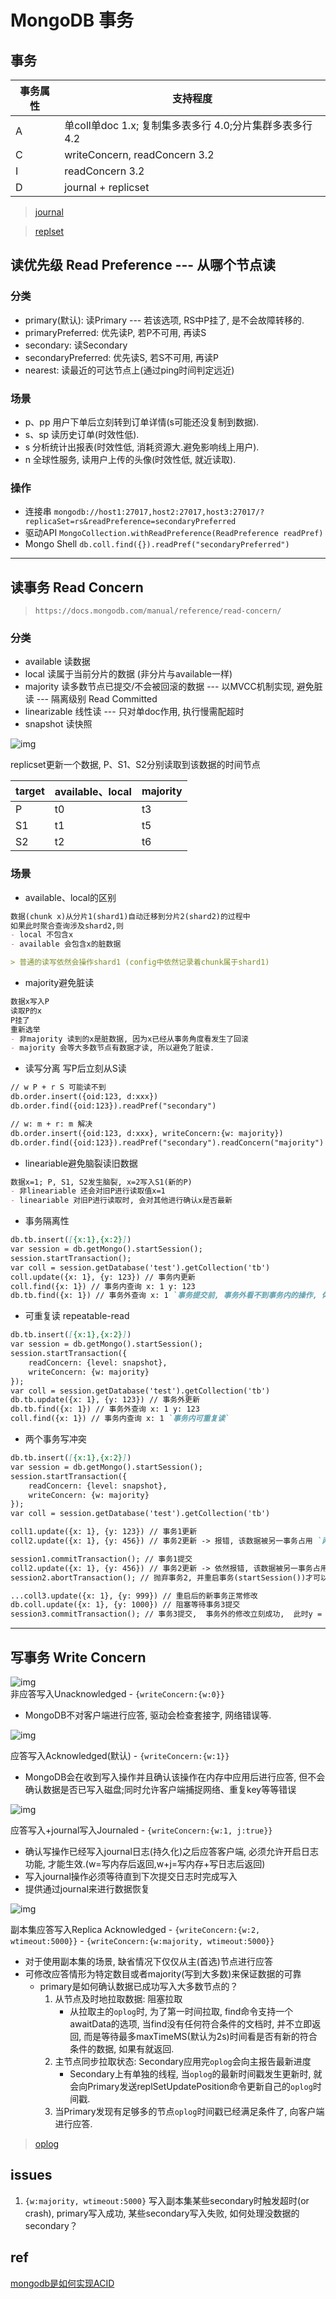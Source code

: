 # MongoDB 事务

## 事务

| 事务属性 | 支持程度                                                |
| -------- | ------------------------------------------------------- |
| A        | 单coll单doc 1.x; 复制集多表多行 4.0;分片集群多表多行4.2 |
| C        | writeConcern, readConcern 3.2                           |
| I        | readConcern 3.2                                         |
| D        | journal + replicset                                     |

> [journal](mongodb-journal.md)

> [replset](mongodb-replset.md)

## 读优先级 Read Preference --- 从哪个节点读

### 分类

- primary(默认):  读Primary  --- 若该选项, RS中P挂了, 是不会故障转移的.
- primaryPreferred:  优先读P, 若P不可用, 再读S  
- secondary:  读Secondary  
- secondaryPreferred:  优先读S, 若S不可用, 再读P  
- nearest: 读最近的可达节点上(通过ping时间判定远近)  

### 场景

- p、pp 用户下单后立刻转到订单详情(s可能还没复制到数据).  
- s、sp 读历史订单(时效性低).  
- s 分析统计出报表(时效性低, 消耗资源大.避免影响线上用户).  
- n 全球性服务, 读用户上传的头像(时效性低, 就近读取).  

### 操作

- 连接串 `mongodb://host1:27017,host2:27017,host3:27017/?replicaSet=rs&readPreference=secondaryPreferred`
- 驱动API `MongoCollection.withReadPreference(ReadPreference readPref)`
- Mongo Shell `db.coll.find({}).readPref("secondaryPreferred")`

---

## 读事务 Read Concern

> `https://docs.mongodb.com/manual/reference/read-concern/`

### 分类

- available 读数据  
- local 读属于当前分片的数据 (非分片与available一样)
- majority 读多数节点已提交/不会被回滚的数据 --- 以MVCC机制实现, 避免脏读 --- 隔离级别 Read Committed
- linearizable 线性读  --- 只对单doc作用, 执行慢需配超时
- snapshot 读快照  

![img](res/mongodb-readconcern-write-timeline.svg)

replicset更新一个数据, P、S1、S2分别读取到该数据的时间节点

| target | available、local | majority |
| ------ | ---------------- | -------- |
| P      | t0               | t3       |
| S1     | t1               | t5       |
| S2     | t2               | t6       |

### 场景

- available、local的区别
  
```md
数据(chunk x)从分片1(shard1)自动迁移到分片2(shard2)的过程中
如果此时聚合查询涉及shard2,则
- local 不包含x
- available 会包含x的脏数据

> 普通的读写依然会操作shard1 (config中依然记录着chunk属于shard1)
```

- majority避免脏读

```md
数据x写入P
读取P的x
P挂了
重新选举
- 非majority 读到的x是脏数据, 因为x已经从事务角度看发生了回滚
- majority 会等大多数节点有数据才读, 所以避免了脏读.
```

- 读写分离 写P后立刻从S读

```md
// w P + r S 可能读不到
db.order.insert({oid:123, d:xxx})
db.order.find({oid:123}).readPref("secondary")

// w: m + r: m 解决
db.order.insert({oid:123, d:xxx}, writeConcern:{w: majority})
db.order.find({oid:123}).readPref("secondary").readConcern("majority")
```

- lineariable避免脑裂读旧数据

```md
数据x=1; P, S1, S2发生脑裂, x=2写入S1(新的P)
- 非lineariable 还会对旧P进行读取值x=1
- lineariable 对旧P进行读取时, 会对其他进行确认x是否最新
```

- 事务隔离性

```md
db.tb.insert([{x:1},{x:2}])
var session = db.getMongo().startSession();
session.startTransaction();
var coll = session.getDatabase('test').getCollection('tb')
coll.update({x: 1}, {y: 123}) // 事务内更新
coll.find({x: 1}) // 事务内查询 x: 1 y: 123
db.tb.find({x: 1}) // 事务外查询 x: 1 `事务提交前, 事务外看不到事务内的操作, 体现事务隔离性.`
```

- 可重复读 repeatable-read

```md
db.tb.insert([{x:1},{x:2}])
var session = db.getMongo().startSession();
session.startTransaction({
    readConcern: {level: snapshot},
    writeConcern: {w: majority}
});
var coll = session.getDatabase('test').getCollection('tb')
db.tb.update({x: 1}, {y: 123}) // 事务外更新
db.tb.find({x: 1}) // 事务外查询 x: 1 y: 123
coll.find({x: 1}) // 事务内查询 x: 1 `事务内可重复读`
```

- 两个事务写冲突

```md
db.tb.insert([{x:1},{x:2}])
var session = db.getMongo().startSession();
session.startTransaction({
    readConcern: {level: snapshot},
    writeConcern: {w: majority}
});
var coll = session.getDatabase('test').getCollection('tb')

coll1.update({x: 1}, {y: 123}) // 事务1更新
coll2.update({x: 1}, {y: 456}) // 事务2更新 -> 报错, 该数据被另一事务占用 `两个事务悲观锁`

session1.commitTransaction(); // 事务1提交
coll2.update({x: 1}, {y: 456}) // 事务2更新 -> 依然报错, 该数据被另一事务占用
session2.abortTransaction(); // 抛弃事务2, 并重启事务(startSession())才可以 `两个事务冲突, 必须abort`

...coll3.update({x: 1}, {y: 999}) // 重启后的新事务正常修改
db.coll.update({x: 1}, {y: 1000}) // 阻塞等待事务3提交
session3.commitTransaction(); // 事务3提交,  事务外的修改立刻成功,  此时y = 1000 `事务外的修改 阻塞等待事务的commit 才能修改成功`
```

---

## 写事务 Write Concern

![img](res/mongodb-writeconcern-w0.png)  
非应答写入Unacknowledged  - `{writeConcern:{w:0}}`  

- MongoDB不对客户端进行应答, 驱动会检查套接字, 网络错误等.  

![img](res/mongodb-writeconcern-w1.png)  

应答写入Acknowledged(默认)  - `{writeConcern:{w:1}}`  

- MongoDB会在收到写入操作并且确认该操作在内存中应用后进行应答, 但不会确认数据是否已写入磁盘;同时允许客户端捕捉网络、重复key等等错误  

![img](res/mongodb-writeconcern-w1j1.png)  

应答写入+journal写入Journaled  - `{writeConcern:{w:1, j:true}}`  

- 确认写操作已经写入journal日志(持久化)之后应答客户端, 必须允许开启日志功能, 才能生效.(w=写内存后返回,w+j=写内存+写日志后返回)  
- 写入journal操作必须等待直到下次提交日志时完成写入  
- 提供通过journal来进行数据恢复  

![img](res/mongodb-writeconcern-wm.png)  

副本集应答写入Replica Acknowledged   - `{writeConcern:{w:2, wtimeout:5000}}`  - `{writeConcern:{w:majority, wtimeout:5000}}`  

- 对于使用副本集的场景, 缺省情况下仅仅从主(首选)节点进行应答  
- 可修改应答情形为特定数目或者majority(写到大多数)来保证数据的可靠  
  - primary是如何确认数据已成功写入大多数节点的？
    1. 从节点及时地拉取数据: 阻塞拉取  
       - 从拉取主的`oplog`时,  为了第一时间拉取, find命令支持一个awaitData的选项, 当find没有任何符合条件的文档时, 并不立即返回, 而是等待最多maxTimeMS(默认为2s)时间看是否有新的符合条件的数据, 如果有就返回.  
    2. 主节点同步拉取状态: Secondary应用完`oplog`会向主报告最新进度  
       - Secondary上有单独的线程, 当`oplog`的最新时间戳发生更新时, 就会向Primary发送replSetUpdatePosition命令更新自己的`oplog`时间戳.
    3. 当Primary发现有足够多的节点`oplog`时间戳已经满足条件了, 向客户端进行应答.  

> [oplog](mongodb-oplog.md)

## issues

1. `{w:majority, wtimeout:5000}` 写入副本集某些secondary时触发超时(or crash), primary写入成功, 某些secondary写入失败, 如何处理没数据的secondary？

## ref

[mongodb是如何实现ACID](https://blog.csdn.net/czq7511/article/details/77531903)